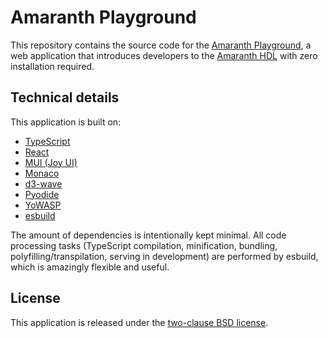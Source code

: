 # Amaranth Playground

This repository contains the source code for the [Amaranth Playground][], a web application that introduces developers to the [Amaranth HDL][] with zero installation required.

[amaranth playground]: https://amaranth-lang.org/play/
[amaranth hdl]: https://amaranth-lang.org/

## Technical details

This application is built on:

* [TypeScript](https://typescriptlang.org/)
* [React](https://react.dev)
* [MUI (Joy UI)](https://mui.com/joy-ui/getting-started/)
* [Monaco](https://microsoft.github.io/monaco-editor/)
* [d3-wave](https://github.com/Nic30/d3-wave)
* [Pyodide](https://pyodide.org/en/stable/)
* [YoWASP](https://yowasp.org)
* [esbuild](https://esbuild.github.io/)

The amount of dependencies is intentionally kept minimal. All code processing tasks (TypeScript compilation, minification, bundling, polyfilling/transpilation, serving in development) are performed by esbuild, which is amazingly flexible and useful.

## License

This application is released under the [two-clause BSD license](LICENSE.txt).
